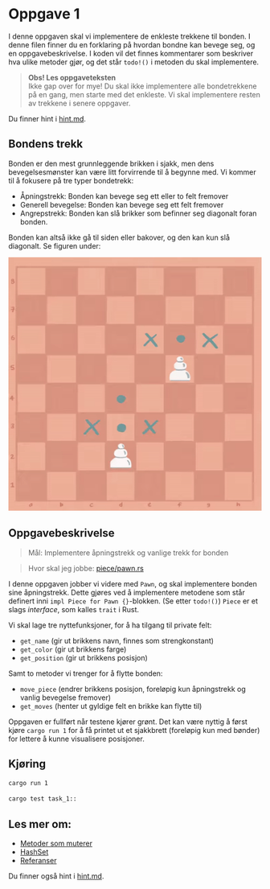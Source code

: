 # Oppgave 1

I denne oppgaven skal vi implementere de enkleste trekkene til bonden. I denne filen finner du en forklaring på 
hvordan bondne kan bevege seg, og en oppgavebeskrivelse. I koden vil det finnes kommentarer som beskriver hva ulike 
metoder gjør, og det står `todo!()` i metoden du skal implementere.

> **Obs! Les oppgaveteksten**  
> Ikke gap over for mye! Du skal ikke implementere alle bondetrekkene på en gang, men starte med det enkleste. Vi 
> skal implementere resten av trekkene i senere oppgaver.

Du finner hint i [hint.md](./hint.md).

## Bondens trekk
Bonden er den mest grunnleggende brikken i sjakk, men dens bevegelsesmønster kan være litt forvirrende til å begynne 
med. Vi kommer til å fokusere på tre typer bondetrekk:
- Åpningstrekk: Bonden kan bevege seg ett eller to felt fremover
- Generell bevegelse: Bonden kan bevege seg ett felt fremover
- Angrepstrekk: Bonden kan slå brikker som befinner seg diagonalt foran bonden.

Bonden kan altså ikke gå til siden eller bakover, og den kan kun slå diagonalt. Se figuren under:

![Bondetrekk](../../images/moves/pawn.gif)

## Oppgavebeskrivelse
> Mål: Implementere åpningstrekk og vanlige trekk for bonden

> Hvor skal jeg jobbe: [piece/pawn.rs](piece/pawn.rs)

I denne oppgaven jobber vi videre med `Pawn`, og skal implementere bonden sine åpningstrekk. Dette gjøres ved å 
implementere metodene som står definert inni `impl Piece for Pawn {}`-blokken. (Se etter `todo!()`) `Piece` er et 
slags *interface*, som kalles `trait` i Rust.

Vi skal lage tre nyttefunksjoner, for å ha tilgang til private felt:
   - `get_name` (gir ut brikkens navn, finnes som strengkonstant)
   - `get_color` (gir ut brikkens farge)
   - `get_position` (gir ut brikkens posisjon)

Samt to metoder vi trenger for å flytte bonden:
   - `move_piece` (endrer brikkens posisjon, foreløpig kun åpningstrekk og vanlig bevegelse fremover)
   - `get_moves` (henter ut gyldige felt en brikke kan flytte til)

Oppgaven er fullført når testene kjører grønt.
Det kan være nyttig å først kjøre `cargo run 1` for å få printet ut et sjakkbrett (foreløpig kun med bønder) for 
lettere å kunne visualisere posisjoner.

## Kjøring
```bash
cargo run 1
```
```bash
cargo test task_1::
```

## Les mer om:
   - [Metoder som muterer](https://doc.rust-lang.org/book/ch05-03-method-syntax.html?#defining-methods)
   - [HashSet](https://doc.rust-lang.org/std/collections/struct.HashSet.html)
   - [Referanser](https://doc.rust-lang.org/book/ch04-02-references-and-borrowing.html)

Du finner også hint i [hint.md](./hint.md).